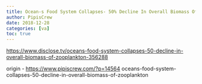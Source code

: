 ```yaml
---
title: Ocean-s Food System Collapses- 50% Decline In Overall Biomass Of Zooplankton
author: PipisCrew
date: 2018-12-28
categories: [va]
toc: true
---
```


https://www.disclose.tv/oceans-food-system-collapses-50-decline-in-overall-biomass-of-zooplankton-356288

origin - https://www.pipiscrew.com/?p=14564 oceans-food-system-collapses-50-decline-in-overall-biomass-of-zooplankton